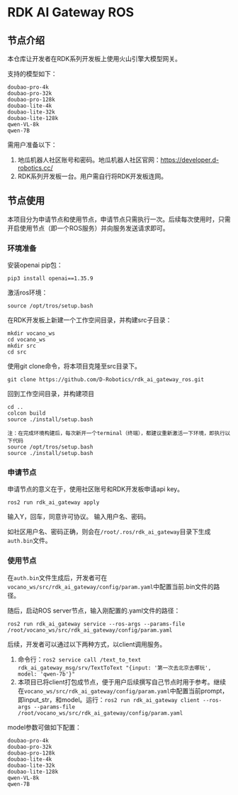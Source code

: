 # RDK AI Gateway ROS

## 节点介绍

本仓库让开发者在RDK系列开发板上使用火山引擎大模型网关。

支持的模型如下：
```
doubao-pro-4k
doubao-pro-32k
doubao-pro-128k
doubao-lite-4k
doubao-lite-32k
doubao-lite-128k
qwen-VL-8k
qwen-7B
```

需用户准备以下：

1. 地瓜机器人社区账号和密码。地瓜机器人社区官网：https://developer.d-robotics.cc/
2. RDK系列开发板一台。用户需自行将RDK开发板连网。

## 节点使用

本项目分为申请节点和使用节点，申请节点只需执行一次。后续每次使用时，只需开启使用节点（即一个ROS服务）并向服务发送请求即可。

### 环境准备

安装openai pip包：
```
pip3 install openai==1.35.9
```

激活ros环境：

```
source /opt/tros/setup.bash
```

在RDK开发板上新建一个工作空间目录，并构建src子目录：

```
mkdir vocano_ws
cd vocano_ws
mkdir src
cd src
```

使用git clone命令，将本项目克隆至src目录下。

```
git clone https://github.com/D-Robotics/rdk_ai_gateway_ros.git
```

回到工作空间目录，并构建项目

```
cd ..
colcon build
source ./install/setup.bash
```

```
注：在完成环境构建后，每次新开一个terminal（终端），都建议重新激活一下环境，即执行以下代码
source /opt/tros/setup.bash
source ./install/setup.bash
```

### 申请节点

申请节点的意义在于，使用社区账号和RDK开发板申请api key。

```
ros2 run rdk_ai_gateway apply
```

输入Y，回车，同意许可协议。
输入用户名、密码。

如社区用户名、密码正确，则会在`/root/.ros/rdk_ai_gateway`目录下生成`auth.bin`文件。

### 使用节点

在`auth.bin`文件生成后，开发者可在`vocano_ws/src/rdk_ai_gateway/config/param.yaml`中配置当前.bin文件的路径。

随后，启动ROS server节点，输入刚配置的.yaml文件的路径：

```
ros2 run rdk_ai_gateway service --ros-args --params-file /root/vocano_ws/src/rdk_ai_gateway/config/param.yaml
```

后续，开发者可以通过以下两种方式，以client调用服务。

1. 命令行：`ros2 service call /text_to_text rdk_ai_gateway_msg/srv/TextToText "{input: '第一次去北京去哪玩', model: 'qwen-7b'}"`
2. 本项目已将client打包成节点，便于用户后续撰写自己节点时用于参考。继续在`vocano_ws/src/rdk_ai_gateway/config/param.yaml`中配置当前prompt，即input_str，和model。运行：`ros2 run rdk_ai_gateway client --ros-args --params-file /root/vocano_ws/src/rdk_ai_gateway/config/param.yaml`

model参数可做如下配置：
```
doubao-pro-4k
doubao-pro-32k
doubao-pro-128k
doubao-lite-4k
doubao-lite-32k
doubao-lite-128k
qwen-VL-8k
qwen-7B
```